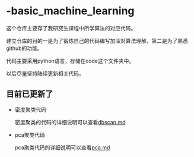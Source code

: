# -basic_machine_learning
这个仓库主要存了我研究生课程中所学算法的对应代码。

建立仓库的目的一是为了锻炼自己的代码编写加深对算法理解，第二是为了熟悉github的功能。

代码主要采用python语言，存储在code这个文件夹中。

以后尽量坚持陆续更新相关代码。

## 目前已更新了
- 密度聚类代码
    
    密度聚类的代码的详细说明可以查看[dbscan.md](/docs/dbscan.md)
- pca聚类代码

    pca聚类代码的详细说明可以查看[pca.md](/docs/pca.md)
